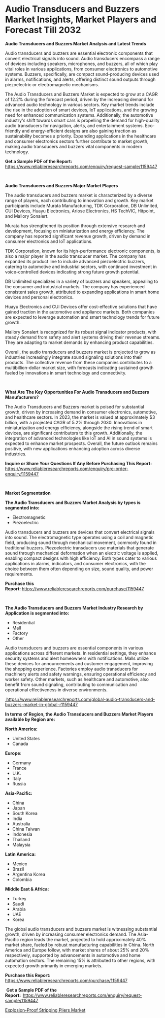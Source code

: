 <p><h1>Audio Transducers and Buzzers Market Insights, Market Players and Forecast Till 2032</h1></p><p><strong>Audio Transducers and Buzzers Market Analysis and Latest Trends</strong></p>
<p><p>Audio transducers and buzzers are essential electronic components that convert electrical signals into sound. Audio transducers encompass a range of devices including speakers, microphones, and buzzers, all of which play vital roles in various applications, from consumer electronics to automotive systems. Buzzers, specifically, are compact sound-producing devices used in alarms, notifications, and alerts, offering distinct sound outputs through piezoelectric or electromagnetic mechanisms.</p><p>The Audio Transducers and Buzzers Market is expected to grow at a CAGR of 12.2% during the forecast period, driven by the increasing demand for advanced audio technology in various sectors. Key market trends include the rise in the adoption of smart devices, IoT applications, and the growing need for enhanced communication systems. Additionally, the automotive industry's shift towards smart cars is propelling the demand for high-quality audio transducers for navigation, alerts, and entertainment systems. Eco-friendly and energy-efficient designs are also gaining traction as sustainability becomes a priority. Expanding applications in the healthcare and consumer electronics sectors further contribute to market growth, making audio transducers and buzzers vital components in modern technology.</p></p>
<p><strong>Get a Sample PDF of the Report:&nbsp;</strong> <a href="https://www.reliableresearchreports.com/enquiry/request-sample/1159447?utm_campaign=3316&utm_medium=2&utm_source=Github&utm_content=ia&utm_term=22032025&utm_id=audio-transducers-and-buzzers">https://www.reliableresearchreports.com/enquiry/request-sample/1159447</a></p>
<p>&nbsp;</p>
<p><strong>Audio Transducers and Buzzers Major Market Players</strong></p>
<p><p>The audio transducers and buzzers market is characterized by a diverse range of players, each contributing to innovation and growth. Key market participants include Murata Manufacturing, TDK Corporation, DB Unlimited, CUI Devices, Huayu Electronics, Ariose Electronics, HS TechVIC, Hitpoint, and Mallory Sonalert.</p><p>Murata has strengthened its position through extensive research and development, focusing on miniaturization and energy efficiency. The company has reported significant revenue growth, driven by demand in consumer electronics and IoT applications.</p><p>TDK Corporation, known for its high-performance electronic components, is also a major player in the audio transducer market. The company has expanded its product line to include advanced piezoelectric buzzers, catering to automotive and industrial sectors, with continued investment in voice-controlled devices indicating strong future growth potential.</p><p>DB Unlimited specializes in a variety of buzzers and speakers, appealing to the consumer and industrial markets. The company has experienced consistent sales growth, attributed to expanding applications in smart home devices and personal electronics.</p><p>Huayu Electronics and CUI Devices offer cost-effective solutions that have gained traction in the automotive and appliance markets. Both companies are expected to leverage automation and smart technology trends for future growth. </p><p>Mallory Sonalert is recognized for its robust signal indicator products, with steady demand from safety and alert systems driving their revenue streams. They are adapting to market demands by enhancing product capabilities.</p><p>Overall, the audio transducers and buzzers market is projected to grow as industries increasingly integrate sound signaling solutions into their products. The collective revenue from these companies contributes to a multibillion-dollar market size, with forecasts indicating sustained growth fueled by innovations in smart technology and connectivity.</p></p>
<p>&nbsp;</p>
<p><strong>What Are The Key Opportunities For Audio Transducers and Buzzers Manufacturers?</strong></p>
<p><p>The Audio Transducers and Buzzers market is poised for substantial growth, driven by increasing demand in consumer electronics, automotive, and healthcare sectors. In 2023, the market is valued at approximately $3 billion, with a projected CAGR of 5.2% through 2030. Innovations in miniaturization and energy efficiency, alongside the rising trend of smart devices, are significant contributors to this growth. Additionally, the integration of advanced technologies like IoT and AI in sound systems is expected to enhance market prospects. Overall, the future outlook remains positive, with new applications enhancing adoption across diverse industries.</p></p>
<p><strong>Inquire or Share Your Questions If Any Before Purchasing This Report:</strong> <a href="https://www.reliableresearchreports.com/enquiry/pre-order-enquiry/1159447?utm_campaign=3316&utm_medium=2&utm_source=Github&utm_content=ia&utm_term=22032025&utm_id=audio-transducers-and-buzzers">https://www.reliableresearchreports.com/enquiry/pre-order-enquiry/1159447</a></p>
<p>&nbsp;</p>
<p><strong>Market Segmentation</strong></p>
<p><strong>The Audio Transducers and Buzzers Market Analysis by types is segmented into:</strong></p>
<p><ul><li>Electromagnetic</li><li>Piezoelectric</li></ul></p>
<p><p>Audio transducers and buzzers are devices that convert electrical signals into sound. The electromagnetic type operates using a coil and magnetic field, producing sound through mechanical movement, commonly found in traditional buzzers. Piezoelectric transducers use materials that generate sound through mechanical deformation when an electric voltage is applied, enabling compact designs with high efficiency. Both types cater to various applications in alarms, indicators, and consumer electronics, with the choice between them often depending on size, sound quality, and power requirements.</p></p>
<p><strong>Purchase this Report:&nbsp;</strong><a href="https://www.reliableresearchreports.com/purchase/1159447?utm_campaign=3316&utm_medium=2&utm_source=Github&utm_content=ia&utm_term=22032025&utm_id=audio-transducers-and-buzzers">https://www.reliableresearchreports.com/purchase/1159447</a></p>
<p>&nbsp;</p>
<p><strong>The Audio Transducers and Buzzers Market Industry Research by Application is segmented into:</strong></p>
<p><ul><li>Residential</li><li>Mall</li><li>Factory</li><li>Other</li></ul></p>
<p><p>Audio transducers and buzzers are essential components in various applications across different markets. In residential settings, they enhance security systems and alert homeowners with notifications. Malls utilize these devices for announcements and customer engagement, improving the shopping experience. Factories employ audio transducers for machinery alerts and safety warnings, ensuring operational efficiency and worker safety. Other markets, such as healthcare and automotive, also benefit from sound signaling, contributing to communication and operational effectiveness in diverse environments.</p></p>
<p><a href="https://www.reliableresearchreports.com/global-audio-transducers-and-buzzers-market-in-global-r1159447?utm_campaign=3316&utm_medium=2&utm_source=Github&utm_content=ia&utm_term=22032025&utm_id=audio-transducers-and-buzzers">&nbsp;https://www.reliableresearchreports.com/global-audio-transducers-and-buzzers-market-in-global-r1159447</a></p>
<p><strong>In terms of Region, the Audio Transducers and Buzzers Market Players available by Region are:</strong></p>
<p>
    <p> <strong> North America: </strong>
        <ul>
            <li>United States</li>
            <li>Canada</li>
        </ul>
        </p> 
    <p> <strong> Europe: </strong>
        <ul>
            <li>Germany</li>
            <li>France</li>
            <li>U.K.</li>
            <li>Italy</li>
            <li>Russia</li>
        </ul>
        </p> 
    <p> <strong> Asia-Pacific: </strong>
        <ul>
            <li>China</li>
            <li>Japan</li>
            <li>South Korea</li>
            <li>India</li>
            <li>Australia</li>
            <li>China Taiwan</li>
            <li>Indonesia</li>
            <li>Thailand</li>
            <li>Malaysia</li>
        </ul>
        </p> 
    <p> <strong> Latin America: </strong>
        <ul>
            <li>Mexico</li>
            <li>Brazil</li>
            <li>Argentina Korea</li>
            <li>Colombia</li>
        </ul>
        </p> 
    <p> <strong> Middle East & Africa: </strong>
        <ul>
            <li>Turkey</li>
            <li>Saudi</li>
            <li>Arabia</li>
            <li>UAE</li>
            <li>Korea</li>
        </ul>
    </p>
    </p>
<p><p>The global audio transducers and buzzers market is witnessing substantial growth, driven by increasing consumer electronics demand. The Asia-Pacific region leads the market, projected to hold approximately 40% market share, fueled by robust manufacturing capabilities in China. North America and Europe follow, with market shares of about 25% and 20% respectively, supported by advancements in automotive and home automation sectors. The remaining 15% is attributed to other regions, with expected growth primarily in emerging markets.</p></p>
<p><strong>Purchase this Report: </strong><a href="https://www.reliableresearchreports.com/purchase/1159447?utm_campaign=3316&utm_medium=2&utm_source=Github&utm_content=ia&utm_term=22032025&utm_id=audio-transducers-and-buzzers">https://www.reliableresearchreports.com/purchase/1159447</a></p>
<p>&nbsp;<strong>Get a Sample PDF of the Report:&nbsp;&nbsp;</strong><a href="https://www.reliableresearchreports.com/enquiry/request-sample/1159447?utm_campaign=3316&utm_medium=2&utm_source=Github&utm_content=ia&utm_term=22032025&utm_id=audio-transducers-and-buzzers">https://www.reliableresearchreports.com/enquiry/request-sample/1159447</a></p>
<p><strong></strong></p>
<p><p><a href="https://github.com/boyertrull4r/Market-Research-Report-List-1/blob/main/explosion-proof-stripping-pliers-market.md?utm_campaign=3316&utm_medium=2&utm_source=Github&utm_content=ia&utm_term=22032025&utm_id=audio-transducers-and-buzzers">Explosion-Proof Stripping Pliers Market</a></p></p>